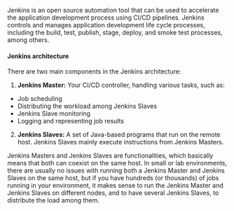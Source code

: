 Jenkins is an open source automation tool that can be used to accelerate the application development process using CI/CD pipelines. Jenkins controls and manages application development life cycle processes, including the build, test, publish, stage, deploy, and smoke test processes, among others.

#### Jenkins architecture

There are two main components in the Jenkins architecture:

1. **Jenkins Master:** Your CI/CD controller, handling various tasks, such as:
- Job scheduling
- Distributing the workload among Jenkins Slaves
- Jenkins Slave monitoring
- Logging and representing job results

2. **Jenkins Slaves:** A set of Java-based programs that run on the remote host. Jenkins Slaves mainly execute instructions from Jenkins Masters. 

Jenkins Masters and Jenkins Slaves are functionalities, which basically means that both can coexist on the same host. In small or lab environments, there are usually no issues with running both a Jenkins Master and Jenkins Slaves on the same host, but if you have hundreds (or thousands) of jobs running in your environment, it makes sense to run the Jenkins Master and Jenkins Slaves on different nodes, and to have several Jenkins Slaves, to distribute the load among them. 

